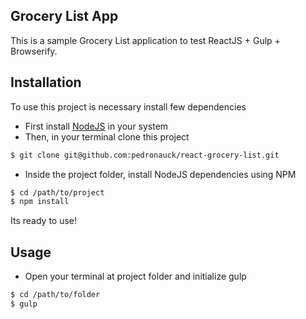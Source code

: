 Grocery List App
----

This is a sample Grocery List application to test ReactJS + Gulp + Browserify.

## Installation

To use this project is necessary install few dependencies
- First install [NodeJS](http://www.nodejs.org) in your system
- Then, in your terminal clone this project
```bash
$ git clone git@github.com:pedronauck/react-grocery-list.git
```
- Inside the project folder, install NodeJS dependencies using NPM
```bash
$ cd /path/to/project
$ npm install
```

Its ready to use!

## Usage

- Open your terminal at project folder and initialize gulp
```bash
$ cd /path/to/folder
$ gulp
```

